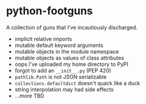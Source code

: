 # python-footguns

A collection of guns that I've incautiously discharged.

- implicit relative imports
- mutable default keyword arguments
- mutable objects in the module namespace
- mutable objects as values of class attributes
- oops I've uploaded my home directory to PyPI
- forgot to add an `__init__.py` (PEP 420)
- `pathlib.Path` is not JSON serializable
- `collections.defaultdict` doesn't quack like a duck
- string interpolation may had side effects
- ...more TBD
